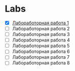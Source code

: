 # Labs
- [x] [Лабоработорная работа 1]('Lab%201/Lab%201.ipynb')
- [ ] Лабоработорная работа 2
- [ ] Лабоработорная работа 3
- [ ] Лабоработорная работа 4
- [ ] Лабоработорная работа 5
- [ ] Лабоработорная работа 6
- [ ] Лабоработорная работа 7
- [ ] Лабоработорная работа 8
